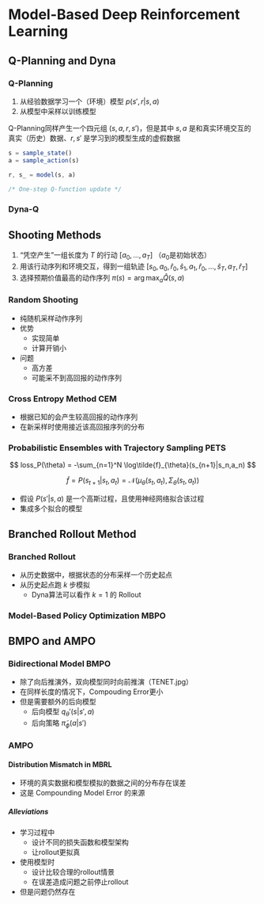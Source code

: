 # Model-Based Deep Reinforcement Learning

## Q-Planning and Dyna

### Q-Planning

1. 从经验数据学习一个（环境）模型 $p(s', r|s,a)$
2. 从模型中采样以训练模型

Q-Planning同样产生一个四元组 $(s,a,r,s')$，但是其中 $s,a$ 是和真实环境交互的真实（历史）数据、$r,s'$ 是学习到的模型生成的虚假数据

```js
s = sample_state()
a = sample_action(s)

r, s_ = model(s, a)

/* One-step Q-function update */
```

### Dyna-Q

## Shooting Methods

1. “凭空产生”一组长度为 $T$ 的行动 $[a_0,\dots,a_T]$ （$a_0$是初始状态）
2. 用该行动序列和环境交互，得到一组轨迹 $[s_0,a_0,\hat{r}_0,\hat{s}_1,a_1,\hat{r}_0,\dots,\hat{s}_T,a_T,\hat{r}_T]$
3. 选择预期价值最高的动作序列 $\pi(s) = \arg\max_a \hat{Q}(s,a)$

### Random Shooting

- 纯随机采样动作序列
- 优势
  - 实现简单
  - 计算开销小
- 问题
  - 高方差
  - 可能采不到高回报的动作序列

### Cross Entropy Method CEM

- 根据已知的会产生较高回报的动作序列
- 在新采样时使用接近该高回报序列的分布

### Probabilistic Ensembles with Trajectory Sampling PETS

$$ loss_P(\theta) = -\sum_{n=1}^N \log\tilde{f}_{\theta}(s_{n+1}|s_n,a_n) $$

$$ \tilde{f} = P(s_{t+1}|s_t,a_t) = \mathcal{N}(\mu_\theta(s_t,a_t), \Sigma_\theta(s_t,a_t)) $$

- 假设 $P(s'|s,a)$ 是一个高斯过程，且使用神经网络拟合该过程
- 集成多个拟合的模型

## Branched Rollout Method

### Branched Rollout

- 从历史数据中，根据状态的分布采样一个历史起点
- 从历史起点跑 $k$ 步模拟
  - Dyna算法可以看作 $k=1$ 的 Rollout

### Model-Based Policy Optimization MBPO

## BMPO and AMPO

### Bidirectional Model BMPO

- 除了向后推演外，双向模型同时向前推演（TENET.jpg）
- 在同样长度的情况下，Compouding Error更小
- 但是需要额外的后向模型
  - 后向模型 $q_\theta'(s|s',a)$
  - 后向策略 $\tilde{\pi}_\phi(a|s')$

### AMPO

#### Distribution Mismatch in MBRL

- 环境的真实数据和模型模拟的数据之间的分布存在误差
- 这是 Compounding Model Error 的来源

##### Alleviations

- 学习过程中
  - 设计不同的损失函数和模型架构
  - 让rollout更拟真
- 使用模型时
  - 设计比较合理的rollout情景
  - 在误差造成问题之前停止rollout
- 但是问题仍然存在


